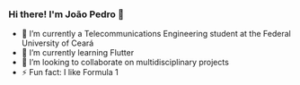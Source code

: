 ### Hi there! I'm João Pedro 👋

- 🔭 I’m currently a Telecommunications Engineering student at the Federal University of Ceará
- 🌱 I’m currently learning Flutter<!--, HTML, CSS, JavaScript and Python -->
- 👯 I’m looking to collaborate on multidisciplinary projects
- ⚡ Fun fact: I like Formula 1
<!--
**CamposJoao/CamposJoao** is a ✨ _special_ ✨ repository because its `README.md` (this file) appears on your GitHub profile.

Here are some ideas to get you started:

- 🔭 I’m currently Telecommunications engineering student at the Federal University of Ceará
- 🌱 I’m currently learning ...
- 👯 I’m looking to collaborate on ...
- 🤔 I’m looking for help with ...
- 💬 Ask me about ...
- 📫 How to reach me: ...
- 😄 Pronouns: ...
- ⚡ Fun fact: ...
-->
